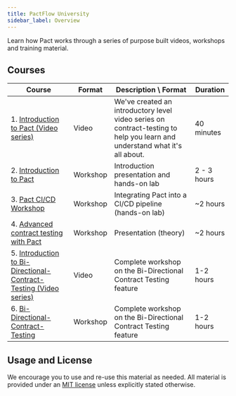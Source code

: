 ```yaml
---
title: PactFlow University
sidebar_label: Overview
---
```


Learn how Pact works through a series of purpose built videos, workshops and training material.

## Courses

| Course                                                                                                                                        | Format   | Description \ Format                                                                                                       | Duration    |
| --------------------------------------------------------------------------------------------------------------------------------------------- | -------- | -------------------------------------------------------------------------------------------------------------------------- | ----------- |
| 1. [Introduction to Pact (Video series)](https://youtube.com/playlist?list=PLwy9Bnco-IpfZ72VQ7hce8GicVZs7nm0i)                                | Video    | We've created an introductory level video series on contract-testing to help you learn and understand what it's all about. | 40 minutes  |
| 2. [Introduction to Pact](/docs/workshops/introduction)                                                                                       | Workshop | Introduction presentation and hands-on lab                                                                                 | 2 - 3 hours |
| 3. [Pact CI/CD Workshop](/docs/workshops/ci-cd)                                                                                               | Workshop | Integrating Pact into a CI/CD pipeline (hands-on lab)                                                                      | ~2 hours    |
| 4. [Advanced contract testing with Pact](/docs/workshops/advanced)                                                                            | Workshop | Presentation (theory)                                                                                                      | ~2 hours    |
| 5. [Introduction to Bi-Directional-Contract-Testing (Video series)](https://www.youtube.com/playlist?list=PLwy9Bnco-IpfddOl7vk7xfmGSjMMCiSbi) | Video    | Complete workshop on the Bi-Directional Contract Testing feature                                                           | 1-2 hours   |
| 6. [Bi-Directional-Contract-Testing](/docs/workshops/bi-directional-contract-testing)                                                         | Workshop | Complete workshop on the Bi-Directional Contract Testing feature                                                           | 1-2 hours   |

## Usage and License

We encourage you to use and re-use this material as needed. All material is provided under an [MIT license](https://opensource.org/licenses/MIT) unless explicitly stated otherwise.

